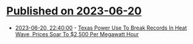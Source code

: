# [Published on 2023-06-20](index.md)

* [2023-06-20, 22:40:00](https://hardware.slashdot.org/story/23/06/20/2048202/texas-power-use-to-break-records-in-heat-wave-prices-soar-to-2500-per-megawatt-hour?utm_source=rss1.0mainlinkanon&utm_medium=feed) - [Texas Power Use To Break Records In Heat Wave, Prices Soar To $2,500 Per Megawatt Hour](https://hardware.slashdot.org/story/23/06/20/2048202/texas-power-use-to-break-records-in-heat-wave-prices-soar-to-2500-per-megawatt-hour?utm_source=rss1.0mainlinkanon&utm_medium=feed)
